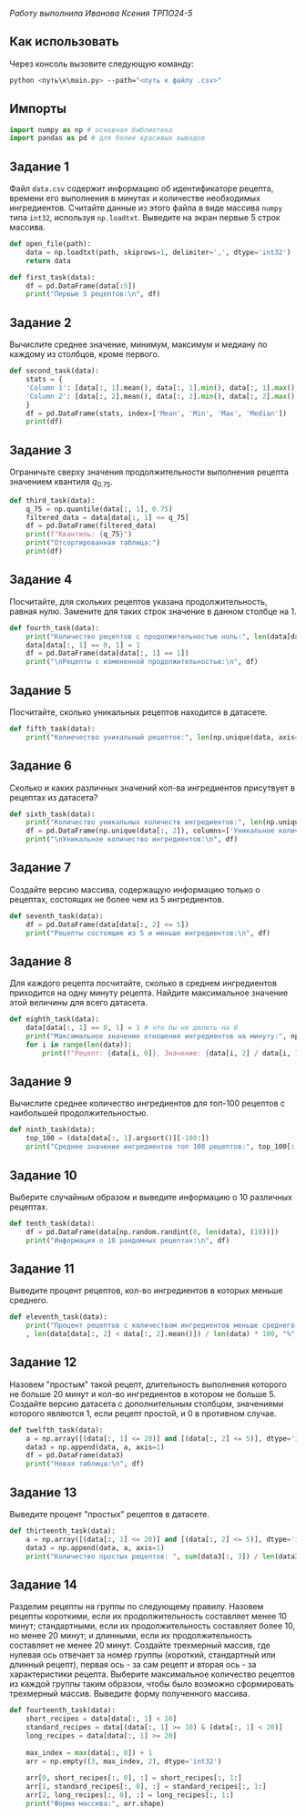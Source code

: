 *Работу выполнила Иванова Ксения ТРПО24-5*
## Как использовать
Через консоль вызовите следующую команду:
```bash
python <путь\к\main.py> --path="<путь к файлу .csv>"
```
## Импорты
```Python
import numpy as np # основная библиотека
import pandas as pd # для более красивых выводов
```
## Задание 1
Файл `data.csv` содержит информацию об идентификаторе рецепта, времени его выполнения в минутах и количестве необходимых ингредиентов. Считайте данные из этого файла в виде массива `numpy` типа `int32`, используя `np.loadtxt`. Выведите на экран первые 5 строк массива.
```Python
def open_file(path):
	data = np.loadtxt(path, skiprows=1, delimiter=',', dtype='int32')
	return data

def first_task(data):
	df = pd.DataFrame(data[:5])
	print("Первые 5 рецептов:\n", df)
```
## Задание 2
Вычислите среднее значение, минимум, максимум и медиану по каждому из столбцов, кроме первого.
```Python
def second_task(data):
	stats = {
	'Column 1': [data[:, 1].mean(), data[:, 1].min(), data[:, 1].max(), np.median(data[:, 1])],
	'Column 2': [data[:, 2].mean(), data[:, 2].min(), data[:, 2].max(), np.median(data[:, 2])]
	}
	df = pd.DataFrame(stats, index=['Mean', 'Min', 'Max', 'Median'])
	print(df)
```
## Задание 3
Ограничьте сверху значения продолжительности выполнения рецепта значением квантиля $q_{0.75}$.
```Python
def third_task(data):
	q_75 = np.quantile(data[:, 1], 0.75)
	filtered_data = data[data[:, 1] <= q_75]
	df = pd.DataFrame(filtered_data)
	print(f"Квантиль: {q_75}")
	print("Отсортированная таблица:")
	print(df)
```
## Задание 4
Посчитайте, для скольких рецептов указана продолжительность, равная нулю. Замените для таких строк значение в данном столбце на 1.
```Python
def fourth_task(data):
	print("Количество рецептов с продолжительностью ноль:", len(data[data[:, 1] == 0]))
	data[data[:, 1] == 0, 1] = 1
	df = pd.DataFrame(data[data[:, 1] == 1])
	print("\nРецепты с измененной продолжительностью:\n", df)
```
## Задание 5
Посчитайте, сколько уникальных рецептов находится в датасете.
```Python
def fifth_task(data):
	print("Колиечество уникальный рецептов:", len(np.unique(data, axis=1)))
```
## Задание 6 
Сколько и каких различных значений кол-ва ингредиентов присутвует в рецептах из датасета?
```Python
def sixth_task(data):
	print("Количество уникальных количеств ингредиентов:", len(np.unique(data[:, 2])))
	df = pd.DataFrame(np.unique(data[:, 2]), columns=['Уникальное количество ингредиентов'])
	print("\nУникальное количество ингредиентов:\n", df)
```
## Задание 7
Создайте версию массива, содержащую информацию только о рецептах, состоящих не более чем из 5 ингредиентов.
```Python
def seventh_task(data):
	df = pd.DataFrame(data[data[:, 2] <= 5])
	print("Рецепты состоящие из 5 и меньше ингредиентов:\n", df)
```
## Задание 8 
Для каждого рецепта посчитайте, сколько в среднем ингредиентов приходится на одну минуту рецепта. Найдите максимальное значение этой величины для всего датасета.
```Python
def eighth_task(data):
	data[data[:, 1] == 0, 1] = 1 # что бы не делить на 0
	print("Максимальное значение отношения ингредиентов на минуту:", np.max(data[:, 2] / data[:, 1]))
	for i in range(len(data)):
		print(f"Рецепт: {data[i, 0]}, Значение: {data[i, 2] / data[i, 1]}")
```
## Задание 9
Вычислите среднее количество ингредиентов для топ-100 рецептов с наибольшей продолжительностью.
```Python
def ninth_task(data):
	top_100 = (data[data[:, 1].argsort()][-100:])
	print("Среднее значение ингредиентов топ 100 рецептов:", top_100[:, 2].mean())
```
## Задание 10
Выберите случайным образом и выведите информацию о 10 различных рецептах.
```Python
def tenth_task(data):
	df = pd.DataFrame(data[np.random.randint(0, len(data), (10))])
	print("Информация о 10 рандомных рецептах:\n", df)
```
## Задание 11
Выведите процент рецептов, кол-во ингредиентов в которых меньше среднего.
```Python
def eleventh_task(data):
	print("Процент рецептов с количеством ингредиентов меньше среднего: "\
	, len(data[data[:, 2] < data[:, 2].mean()]) / len(data) * 100, "%", sep="")
```
## Задание 12
Назовем "простым" такой рецепт, длительность выполнения которого не больше 20 минут и кол-во ингредиентов в котором не больше 5. Создайте версию датасета с дополнительным столбцом, значениями которого являются 1, если рецепт простой, и 0 в противном случае.
```Python
def twelfth_task(data):
	a = np.array([(data[:, 1] <= 20)] and [(data[:, 2] <= 5)], dtype='int32').transpose()
	data3 = np.append(data, a, axis=1)
	df = pd.DataFrame(data3)
	print("Новая таблица:\n", df)
```
## Задание 13
Выведите процент "простых" рецептов в датасете.
```Python
def thirteenth_task(data):
	a = np.array([(data[:, 1] <= 20)] and [(data[:, 2] <= 5)], dtype='int32').transpose()
	data3 = np.append(data, a, axis=1)
	print("Количество простых рецептов: ", sum(data3[:, 3]) / len(data3) * 100, "%", sep="")
```
## Задание 14
Разделим рецепты на группы по следующему правилу. Назовем рецепты короткими, если их продолжительность составляет менее 10 минут; стандартными, если их продолжительность составляет более 10, но менее 20 минут; и длинными, если их продолжительность составляет не менее 20 минут. Создайте трехмерный массив, где нулевая ось отвечает за номер группы (короткий, стандартный или длинный рецепт), первая ось - за сам рецепт и вторая ось - за характеристики рецепта. Выберите максимальное количество рецептов из каждой группы таким образом, чтобы было возможно сформировать трехмерный массив. Выведите форму полученного массива.
```Python
def fourteenth_task(data):
	short_recipes = data[data[:, 1] < 10]
	standard_recipes = data[(data[:, 1] >= 10) & (data[:, 1] < 20)]
	long_recipes = data[data[:, 1] >= 20]
	
	max_index = max(data[:, 0]) + 1
	arr = np.empty((3, max_index, 2), dtype='int32')
	
	arr[0, short_recipes[:, 0], :] = short_recipes[:, 1:]
	arr[1, standard_recipes[:, 0], :] = standard_recipes[:, 1:]
	arr[2, long_recipes[:, 0], :] = long_recipes[:, 1:]
	print("Форма массива:", arr.shape)
```
